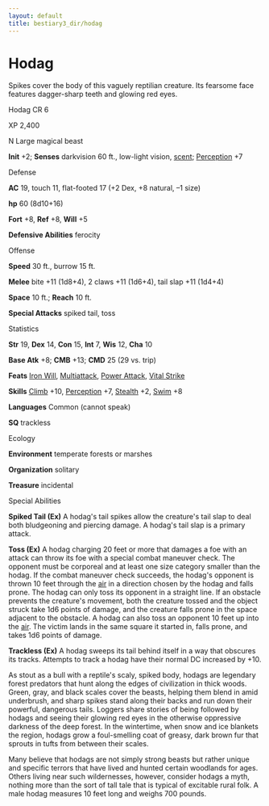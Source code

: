 ```yaml
---
layout: default
title: bestiary3_dir/hodag
---
```

# Hodag

Spikes cover the body of this vaguely reptilian creature. Its fearsome face features dagger-sharp teeth and glowing red eyes.

Hodag CR 6

XP 2,400

N Large magical beast

**Init** +2; **Senses** darkvision 60 ft., low-light vision, [scent](monsters_dir/universalMonsterRules#_scent); [Perception](skills_dir/perception#_perception) +7

Defense

**AC** 19, touch 11, flat-footed 17 (+2 Dex, +8 natural, –1 size)

**hp** 60 (8d10+16)

**Fort** +8, **Ref** +8, **Will** +5

**Defensive Abilities** ferocity

Offense

**Speed** 30 ft., burrow 15 ft.

**Melee** bite +11 (1d8+4), 2 claws +11 (1d6+4), tail slap +11 (1d4+4)

**Space** 10 ft.; **Reach** 10 ft.

**Special Attacks** spiked tail, toss

Statistics

**Str** 19, **Dex** 14, **Con** 15, **Int** 7, **Wis** 12, **Cha** 10

**Base Atk** +8; **CMB** +13; **CMD** 25 (29 vs. trip)

**Feats** [Iron Will](feats#_iron-will), [Multiattack](monsters_dir/monsterFeats#_multiattack), [Power Attack](feats#_power-attack), [Vital Strike](feats#_vital-strike)

**Skills** [Climb](skills_dir/climb#_climb) +10, [Perception](skills_dir/perception#_perception) +7, [Stealth](skills_dir/stealth#_stealth) +2, [Swim](skills_dir/swim#_swim) +8

**Languages** Common (cannot speak)

**SQ** trackless

Ecology

**Environment** temperate forests or marshes

**Organization** solitary

**Treasure** incidental

Special Abilities

**Spiked Tail (Ex)** A hodag's tail spikes allow the creature's tail slap to deal both bludgeoning and piercing damage. A hodag's tail slap is a primary attack.

**Toss (Ex)** A hodag charging 20 feet or more that damages a foe with an attack can throw its foe with a special combat maneuver check. The opponent must be corporeal and at least one size category smaller than the hodag. If the combat maneuver check succeeds, the hodag's opponent is thrown 10 feet through the [air](monsters_dir/creatureTypes#_air-subtype) in a direction chosen by the hodag and falls prone. The hodag can only toss its opponent in a straight line. If an obstacle prevents the creature's movement, both the creature tossed and the object struck take 1d6 points of damage, and the creature falls prone in the space adjacent to the obstacle. A hodag can also toss an opponent 10 feet up into the [air](monsters_dir/creatureTypes#_air-subtype). The victim lands in the same square it started in, falls prone, and takes 1d6 points of damage.

**Trackless (Ex)** A hodag sweeps its tail behind itself in a way that obscures its tracks. Attempts to track a hodag have their normal DC increased by +10.

As stout as a bull with a reptile's scaly, spiked body, hodags are legendary forest predators that hunt along the edges of civilization in thick woods. Green, gray, and black scales cover the beasts, helping them blend in amid underbrush, and sharp spikes stand along their backs and run down their powerful, dangerous tails. Loggers share stories of being followed by hodags and seeing their glowing red eyes in the otherwise oppressive darkness of the deep forest. In the wintertime, when snow and ice blankets the region, hodags grow a foul-smelling coat of greasy, dark brown fur that sprouts in tufts from between their scales.

Many believe that hodags are not simply strong beasts but rather unique and specific terrors that have lived and hunted certain woodlands for ages. Others living near such wildernesses, however, consider hodags a myth, nothing more than the sort of tall tale that is typical of excitable rural folk. A male hodag measures 10 feet long and weighs 700 pounds.

